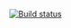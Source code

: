 [![Build status](https://ci.appveyor.com/api/projects/status/surh9fw1kqd0vkqk?svg=true)](https://ci.appveyor.com/project/alexpg27/changedate)